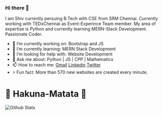 ### Hi there 👋
I am Shiv currently persuing B.Tech with CSE from SRM Chennai. Currently working with TEDxChennai as Event-Experince Team member. My area of expertise is Python and currently learning MERN-Stack Development. Passionate Coder.

- 🔭 I’m currently working on: Bootstrap and JS
- 🌱 I’m currently learning: MERN Stack Development
- 🤔 I’m looking for help with: Website Development
- 💬 Ask me about: Python | JS | CPP | Mathematics
- 📫 How to reach me: [Gmail](pratapsinghshiv898@gmail.com) [Linkedin](https://www.linkedin.com/in/shivpratapsinghshiv2017/) [Twitter](https://twitter.com/Shivpratap97)
- ⚡ Fun fact: More than 570 new websites are created every minute.

# 🤟 Hakuna-Matata 🤟

![Github Stats](https://github-readme-stats.vercel.app/api?username=shivsingh-git&show_icons=true&line_height=35)
